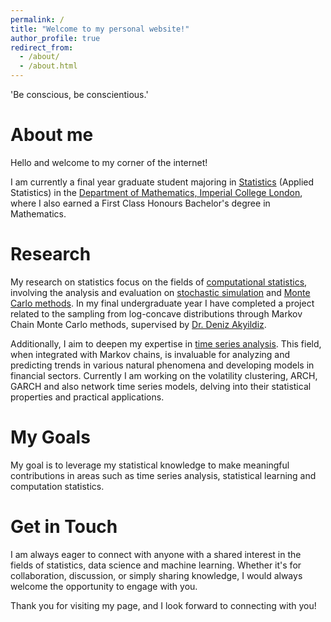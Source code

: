 ```yaml
---
permalink: /
title: "Welcome to my personal website!"
author_profile: true
redirect_from: 
  - /about/
  - /about.html
---
```


'Be conscious, be conscientious.'

About me
==
Hello and welcome to my corner of the internet! 

I am currently a final year graduate student majoring in [Statistics](https://www.imperial.ac.uk/statistics/) (Applied Statistics) in the [Department of Mathematics, Imperial College London](https://www.imperial.ac.uk/mathematics/), where I also earned a First Class Honours Bachelor's degree in Mathematics.

Research
==
My research on statistics focus on the fields of [computational statistics](https://en.wikipedia.org/wiki/Computational_statistics), involving the analysis and evaluation on [stochastic simulation](https://en.wikipedia.org/wiki/Stochastic_simulation) and [Monte Carlo methods](https://en.wikipedia.org/wiki/Monte_Carlo_method). In my final undergraduate year I have completed a project related to the sampling from log-concave distributions through Markov Chain Monte Carlo methods, supervised by [Dr. Deniz Akyildiz](https://akyildiz.me/).

Additionally, I aim to deepen my expertise in [time series analysis](https://en.wikipedia.org/wiki/Time_series). This field, when integrated with Markov chains, is invaluable for analyzing and predicting trends in various natural phenomena and developing models in financial sectors. Currently I am working on the volatility clustering, ARCH, GARCH and also network time series models, delving into their statistical properties and practical applications.

My Goals
==
My goal is to leverage my statistical knowledge to make meaningful contributions in areas such as time series analysis, statistical learning and computation statistics.

Get in Touch
==
I am always eager to connect with anyone with a shared interest in the fields of statistics, data science and machine learning. Whether it's for collaboration, discussion, or simply sharing knowledge, I would always welcome the opportunity to engage with you.


Thank you for visiting my page, and I look forward to connecting with you!
